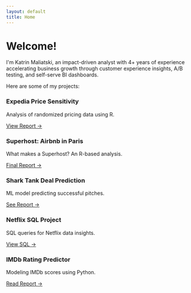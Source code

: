 ```yaml
---
layout: default
title: Home
---
```


<link rel="stylesheet" href="/assets/css/style.css">

# Welcome!

I'm Katrin Maliatski, an impact-driven analyst with 4+ years of experience accelerating business growth through customer experience insights, A/B testing, and self-serve BI dashboards.

Here are some of my projects:

<div class="project-grid">

  <div class="project-tile">
    <h3>Expedia Price Sensitivity</h3>
    <p>Analysis of randomized pricing data using R.</p>
    <a href="./401%20Homework%201.pdf" target="_blank">View Report →</a>
  </div>

  <div class="project-tile">
    <h3>Superhost: Airbnb in Paris</h3>
    <p>What makes a Superhost? An R-based analysis.</p>
    <a href="./Final_Report_RStudio_Katrin_Maliatski.pdf" target="_blank">Final Report →</a>
  </div>

  <div class="project-tile">
    <h3>Shark Tank Deal Prediction</h3>
    <p>ML model predicting successful pitches.</p>
    <a href="./INSY%20336%20Final%20Report%20-%20Group%207.pdf" target="_blank">See Report →</a>
  </div>

  <div class="project-tile">
    <h3>Netflix SQL Project</h3>
    <p>SQL queries for Netflix data insights.</p>
    <a href="./KM%20421%20Netflix%20Queries.sql" target="_blank">View SQL →</a>
  </div>

  <div class="project-tile">
    <h3>IMDb Rating Predictor</h3>
    <p>Modeling IMDb scores using Python.</p>
    <a href="./Midterm_Trainsplotting.pdf" target="_blank">Read Report →</a>
  </div>

</div>
